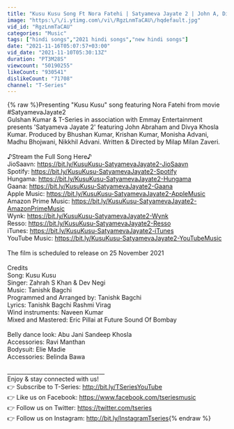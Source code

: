 ```yaml
---
title: "Kusu Kusu Song Ft Nora Fatehi | Satyameva Jayate 2 | John A, Divya K | Tanishk B Zahrah Khan, Dev N"
image: "https:\/\/i.ytimg.com\/vi\/RgzLnmTaCAU\/hqdefault.jpg"
vid_id: "RgzLnmTaCAU"
categories: "Music"
tags: ["hindi songs","2021 hindi songs","new hindi songs"]
date: "2021-11-16T05:07:57+03:00"
vid_date: "2021-11-10T05:30:13Z"
duration: "PT3M28S"
viewcount: "50190255"
likeCount: "930541"
dislikeCount: "71708"
channel: "T-Series"
---
```

{% raw %}Presenting &quot;Kusu Kusu&quot; song featuring Nora Fatehi from movie #SatyamevaJayate2 <br />Gulshan Kumar &amp; T-Series in association with Emmay Entertainment presents 'Satyameva Jayate 2' featuring John Abraham and Divya Khosla Kumar. Produced by Bhushan Kumar, Krishan Kumar, Monisha Advani, Madhu Bhojwani, Nikkhil Advani. Written &amp; Directed by Milap Milan Zaveri.<br /><br />♪Stream the Full Song Here♪ <br />JioSaavn: <a rel="nofollow" target="blank" href="https://bit.ly/KusuKusu-SatyamevaJayate2-JioSaavn">https://bit.ly/KusuKusu-SatyamevaJayate2-JioSaavn</a><br />Spotify: <a rel="nofollow" target="blank" href="https://bit.ly/KusuKusu-SatyamevaJayate2-Spotify">https://bit.ly/KusuKusu-SatyamevaJayate2-Spotify</a><br />Hungama: <a rel="nofollow" target="blank" href="https://bit.ly/KusuKusu-SatyamevaJayate2-Hungama">https://bit.ly/KusuKusu-SatyamevaJayate2-Hungama</a><br />Gaana: <a rel="nofollow" target="blank" href="https://bit.ly/KusuKusu-SatyamevaJayate2-Gaana">https://bit.ly/KusuKusu-SatyamevaJayate2-Gaana</a><br />Apple Music: <a rel="nofollow" target="blank" href="https://bit.ly/KusuKusu-SatyamevaJayate2-AppleMusic">https://bit.ly/KusuKusu-SatyamevaJayate2-AppleMusic</a><br />Amazon Prime Music: <a rel="nofollow" target="blank" href="https://bit.ly/KusuKusu-SatyamevaJayate2-AmazonPrimeMusic">https://bit.ly/KusuKusu-SatyamevaJayate2-AmazonPrimeMusic</a><br />Wynk: <a rel="nofollow" target="blank" href="https://bit.ly/KusuKusu-SatyamevaJayate2-Wynk">https://bit.ly/KusuKusu-SatyamevaJayate2-Wynk</a><br />Resso: <a rel="nofollow" target="blank" href="https://bit.ly/KusuKusu-SatyamevaJayate2-Resso">https://bit.ly/KusuKusu-SatyamevaJayate2-Resso</a><br />iTunes: <a rel="nofollow" target="blank" href="https://bit.ly/KusuKusu-SatyamevaJayate2-iTunes">https://bit.ly/KusuKusu-SatyamevaJayate2-iTunes</a><br />YouTube Music: <a rel="nofollow" target="blank" href="https://bit.ly/KusuKusu-SatyamevaJayate2-YouTubeMusic">https://bit.ly/KusuKusu-SatyamevaJayate2-YouTubeMusic</a><br /><br />The film is scheduled to release on 25 November 2021<br /><br />Credits<br />Song: Kusu Kusu <br />Singer: Zahrah S Khan &amp; Dev Negi <br />Music: Tanishk Bagchi<br />Programmed and Arranged by: Tanishk Bagchi <br />Lyrics: Tanishk Bagchi Rashmi Virag<br />Wind instruments: Naveen Kumar<br />Mixed and Mastered: Eric Pillai at Future Sound Of Bombay<br /><br />Belly dance look: Abu Jani Sandeep Khosla <br />Accessories: Ravi Manthan <br />Bodysuit: Elie Madie <br />Accessories: Belinda Bawa<br /><br />___________________________________<br />Enjoy &amp; stay connected with us!<br />👉 Subscribe to T-Series: <a rel="nofollow" target="blank" href="http://bit.ly/TSeriesYouTube">http://bit.ly/TSeriesYouTube</a><br />👉 Like us on Facebook: <a rel="nofollow" target="blank" href="https://www.facebook.com/tseriesmusic">https://www.facebook.com/tseriesmusic</a><br />👉 Follow us on Twitter: <a rel="nofollow" target="blank" href="https://twitter.com/tseries">https://twitter.com/tseries</a><br />👉 Follow us on Instagram: <a rel="nofollow" target="blank" href="http://bit.ly/InstagramTseries">http://bit.ly/InstagramTseries</a>{% endraw %}
